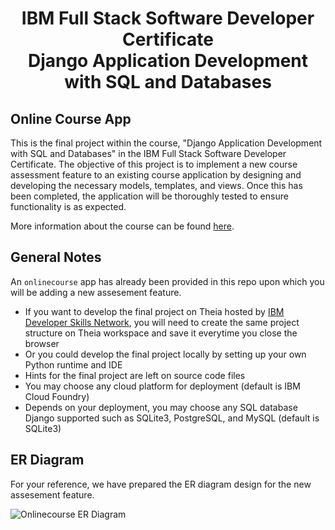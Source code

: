 <h1 align="center"> IBM Full Stack Software Developer Certificate <br> Django Application Development with SQL and Databases </h1>

## Online Course App

This is the final project within the course, "Django Application Development with SQL and Databases" in the IBM Full Stack Software Developer Certificate. The objective of this project is to implement a new course assessment feature to an existing course application by designing and developing the necessary models, templates, and views. Once this has been completed, the application will be thoroughly tested to ensure functionality is as expected.

More information about the course can be found [here](https://www.coursera.org/learn/developing-applications-with-sql-databases-and-django/).

## General Notes

An `onlinecourse` app has already been provided in this repo upon which you will be adding a new assesement feature.

- If you want to develop the final project on Theia hosted by [IBM Developer Skills Network](https://labs.cognitiveclass.ai/), you will need to create the same project structure on Theia workspace and save it everytime you close the browser
- Or you could develop the final project locally by setting up your own Python runtime and IDE
- Hints for the final project are left on source code files
- You may choose any cloud platform for deployment (default is IBM Cloud Foundry)
- Depends on your deployment, you may choose any SQL database Django supported such as SQLite3, PostgreSQL, and MySQL (default is SQLite3)

## ER Diagram
For your reference, we have prepared the ER diagram design for the new assesement feature.

![Onlinecourse ER Diagram](https://github.com/ibm-developer-skills-network/final-cloud-app-with-database/blob/master/static/media/course_images/onlinecourse_app_er.png)
